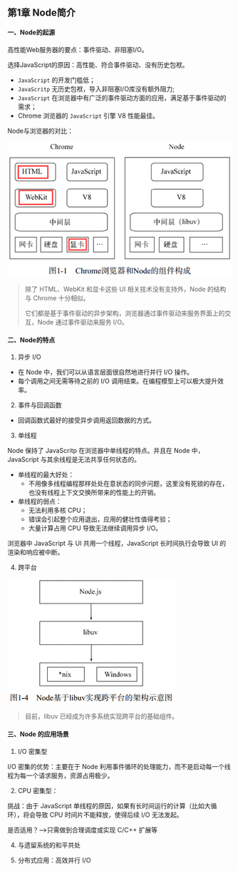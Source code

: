 ## 第1章 Node简介

#### 一、Node的起源

高性能Web服务器的要点：事件驱动、非阻塞I/O。

选择JavaScript的原因：高性能、符合事件驱动、没有历史包袱。

- `JavaScript` 的开发门槛低；
- `JavaScritp` 无历史包袱，导入非阻塞I/O库没有额外阻力;
- `JavaScript` 在浏览器中有广泛的事件驱动方面的应用，满足基于事件驱动的需求；
- Chrome 浏览器的 `JavaScript` 引擎 V8 性能最佳。

Node与浏览器的对比：

![Chrome浏览器和Node的组件构成](https://github.com/RukiQ/ReadingNotes/blob/master/%E3%80%8A%E6%B7%B1%E5%85%A5%E6%B5%85%E5%87%BANode.js%E3%80%8B/img/Chrome%E6%B5%8F%E8%A7%88%E5%99%A8%E5%92%8CNode%E7%9A%84%E7%BB%84%E4%BB%B6%E6%9E%84%E6%88%90.png?raw=true)

> 除了 HTML、WebKit 和显卡这些 UI 相关技术没有支持外，Node 的结构与 Chrome 十分相似。
> 
> 它们都是基于事件驱动的异步架构，浏览器通过事件驱动来服务界面上的交互，Node 通过事件驱动来服务 I/O。

#### 二、Node的特点

1) 异步 I/O

- 在 Node 中，我们可以从语言层面很自然地进行并行 I/O 操作。
- 每个调用之间无需等待之前的 I/O 调用结束。在编程模型上可以极大提升效率。

2) 事件与回调函数

- 回调函数式最好的接受异步调用返回数据的方式。

3) 单线程

Node 保持了 JavaScritp 在浏览器中单线程的特点。并且在 Node 中，JavaScript 与其余线程是无法共享任何状态的。

- 单线程的最大好处：
	- 不用像多线程编程那样处处在意状态的同步问题，这里没有死锁的存在，也没有线程上下文交换所带来的性能上的开销。
- 单线程的弱点：
	- 无法利用多核 CPU；
	- 错误会引起整个应用退出，应用的健壮性值得考验；
	- 大量计算占用 CPU 导致无法继续调用异步 I/O。

浏览器中 JavaScript 与 UI 共用一个线程，JavaScript 长时间执行会导致 UI 的渲染和响应被中断。

4) 跨平台

![Node基于libuv实现跨平台的架构示意图](https://github.com/RukiQ/ReadingNotes/blob/master/%E3%80%8A%E6%B7%B1%E5%85%A5%E6%B5%85%E5%87%BANode.js%E3%80%8B/img/Node%E5%9F%BA%E4%BA%8Elibuv%E5%AE%9E%E7%8E%B0%E8%B7%A8%E5%B9%B3%E5%8F%B0.png?raw=true)

> 目前，libuv 已经成为许多系统实现跨平台的基础组件。

#### 三、Node 的应用场景

1) I/O 密集型

I/O 密集的优势：主要在于 Node 利用事件循环的处理能力，而不是启动每一个线程为每一个请求服务，资源占用极少。

2) CPU 密集型：

挑战：由于 JavaScript 单线程的原因，如果有长时间运行的计算（比如大循环），将会导致 CPU 时间片不能释放，使得后续 I/O 无法发起。

是否适用？——>只需做到合理调度或实现 C/C++ 扩展等

4) 与遗留系统的和平共处

5) 分布式应用：高效并行 I/O


